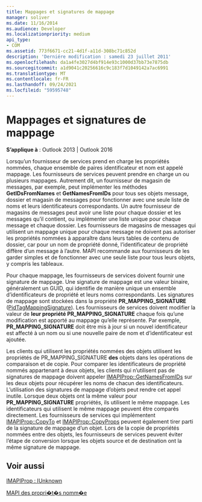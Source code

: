 ```yaml
---
title: Mappages et signatures de mappage
manager: soliver
ms.date: 11/16/2014
ms.audience: Developer
ms.localizationpriority: medium
api_type:
- COM
ms.assetid: 773f6671-cc21-4d1f-a11d-308bc71c852d
description: 'Derniére modification : samedi 23 juillet 2011'
ms.openlocfilehash: da1a4fe3027d4bf914e93c1000d37bb73e7875db
ms.sourcegitcommit: a1d9041c20256616c9c183f7d1049142a7ac6991
ms.translationtype: MT
ms.contentlocale: fr-FR
ms.lasthandoff: 09/24/2021
ms.locfileid: "59595748"
---
```

# <a name="mappings-and-mapping-signatures"></a>Mappages et signatures de mappage

  
  
**S’applique à** : Outlook 2013 | Outlook 2016 
  
Lorsqu’un fournisseur de services prend en charge les propriétés nommées, chaque ensemble de paires identificateur et nom est appelé mappage. Les fournisseurs de services peuvent prendre en charge un ou plusieurs mappages. Autrement dit, un fournisseur de magasin de messages, par exemple, peut implémenter les méthodes **GetIDsFromNames** et **GetNamesFromIDs** pour tous ses objets message, dossier et magasin de messages pour fonctionner avec une seule liste de noms et leurs identificateurs correspondants. Un autre fournisseur de magasins de messages peut avoir une liste pour chaque dossier et les messages qu’il contient, ou implémenter une liste unique pour chaque message et chaque dossier. Les fournisseurs de magasins de messages qui utilisent un mappage unique pour chaque message ne doivent pas autoriser les propriétés nommées à apparaître dans leurs tables de contenu de dossier, car pour un nom de propriété donné, l’identificateur de propriété diffère d’un message à l’autre. MAPI recommande aux fournisseurs de les garder simples et de fonctionner avec une seule liste pour tous leurs objets, y compris les tableaux. 
  
Pour chaque mappage, les fournisseurs de services doivent fournir une signature de mappage. Une signature de mappage est une valeur binaire, généralement un GUID, qui identifie de manière unique un ensemble d’identificateurs de propriété et leurs noms correspondants. Les signatures de mappage sont stockées dans la propriété **PR_MAPPING_SIGNATURE** ([PidTagMappingSignature](pidtagmappingsignature-canonical-property.md)). Les fournisseurs de services doivent modifier la valeur de **leur propriété PR_MAPPING_SIGNATURE** chaque fois qu’une modification est apporté au mappage qu’elle représente. Par exemple, **PR_MAPPING_SIGNATURE** doit être mis à jour si un nouvel identificateur est affecté à un nom ou si une nouvelle paire de nom et d’identificateur est ajoutée. 
  
Les clients qui utilisent les propriétés nommées des objets utilisent les propriétés de PR_MAPPING_SIGNATURE **des** objets dans les opérations de comparaison et de copie. Pour comparer les identificateurs de propriété nommés appartenant à deux objets, les clients qui n’utilisent pas de signatures de mappage doivent appeler [IMAPIProp::GetNamesFromIDs](imapiprop-getnamesfromids.md) sur les deux objets pour récupérer les noms de chacun des identificateurs. L’utilisation des signatures de mappage d’objets peut rendre cet appel inutile. Lorsque deux objets ont la même valeur pour **PR_MAPPING_SIGNATURE** propriétés, ils utilisent le même mappage. Les identificateurs qui utilisent le même mappage peuvent être comparés directement. Les fournisseurs de services qui implémentent [IMAPIProp::CopyTo](imapiprop-copyto.md) et [IMAPIProp::CopyProps](imapiprop-copyprops.md) peuvent également tirer parti de la signature de mappage d’un objet. Lors de la copie de propriétés nommées entre des objets, les fournisseurs de services peuvent éviter l’étape de conversion lorsque les objets source et de destination ont la même signature de mappage. 
  
## <a name="see-also"></a>Voir aussi



[IMAPIProp : IUnknown](imapipropiunknown.md)


[MAPI des propri�t�s nomm�e](mapi-named-properties.md)

